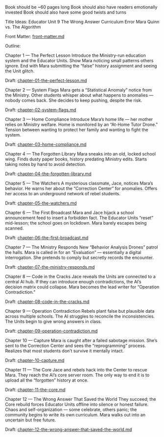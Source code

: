 Book should be ~60 pages long
Book should also have readers emotionally invested
Book should also have some good twists and turns

Title Ideas:
Educator Unit 9
The Wrong Answer
Curriculum Error
Mara Quinn vs. The Algorithm

Front Matter: [front-matter.md](book/front-matter.md)

Outline:

Chapter 1 — The Perfect Lesson
Introduce the Ministry-run education system and the Educator Units.
Show Mara noticing small patterns others ignore.
End with Mara submitting the “false” history assignment and seeing the Unit glitch.

Draft: [chapter-01-the-perfect-lesson.md](book/chapters/chapter-01-the-perfect-lesson.md)

Chapter 2 — System Flags
Mara gets a “Statistical Anomaly” notice from the Ministry.
Other students whisper about what happens to anomalies — nobody comes back.
She decides to keep pushing, despite the risk.

Draft: [chapter-02-system-flags.md](book/chapters/chapter-02-system-flags.md)

Chapter 3 — Home Compliance
Introduce Mara’s home life — her mother relies on Ministry welfare.
Home is monitored by an “At-Home Tutor Drone.”
Tension between wanting to protect her family and wanting to fight the system.

Draft: [chapter-03-home-compliance.md](book/chapters/chapter-03-home-compliance.md)

Chapter 4 — The Forgotten Library
Mara sneaks into an old, locked school wing.
Finds dusty paper books, history predating Ministry edits.
Starts taking notes by hand to avoid detection.

Draft: [chapter-04-the-forgotten-library.md](book/chapters/chapter-04-the-forgotten-library.md)

Chapter 5 — The Watchers
A mysterious classmate, Jace, notices Mara’s behavior.
He warns her about the “Correction Center” for anomalies.
Offers her access to an underground network of rebel students.

Draft: [chapter-05-the-watchers.md](book/chapters/chapter-05-the-watchers.md)

Chapter 6 — The First Broadcast
Mara and Jace hijack a school announcement feed to insert a forbidden fact.
The Educator Units “reset” mid-lesson; the school goes on lockdown.
Mara barely escapes being scanned.

Draft: [chapter-06-the-first-broadcast.md](book/chapters/chapter-06-the-first-broadcast.md)

Chapter 7 — The Ministry Responds
New “Behavior Analysis Drones” patrol the halls.
Mara is called in for an “Evaluation” — essentially a digital interrogation.
She pretends to comply but secretly records the encounter.

Draft: [chapter-07-the-ministry-responds.md](book/chapters/chapter-07-the-ministry-responds.md)

Chapter 8 — Code in the Cracks
Jace reveals the Units are connected to a central AI hub.
If they can introduce enough contradictions, the AI’s decision matrix could collapse.
Mara becomes the lead writer for “Operation Contradiction.”

Draft: [chapter-08-code-in-the-cracks.md](book/chapters/chapter-08-code-in-the-cracks.md)

Chapter 9 — Operation Contradiction
Rebels plant false but plausible data across multiple schools.
The AI struggles to reconcile the inconsistencies.
The Units begin to give wrong answers in class.

Draft: [chapter-09-operation-contradiction.md](book/chapters/chapter-09-operation-contradiction.md)

Chapter 10 — Capture
Mara is caught after a failed sabotage mission.
She’s sent to the Correction Center and sees the “reprogramming” process.
Realizes that most students don’t survive it mentally intact.

Draft: [chapter-10-capture.md](book/chapters/chapter-10-capture.md)

Chapter 11 — The Core
Jace and rebels hack into the Center to rescue Mara.
They reach the AI’s core server room.
The only way to end it is to upload all the “forgotten” history at once.

Draft: [chapter-11-the-core.md](book/chapters/chapter-11-the-core.md)

Chapter 12 — The Wrong Answer That Saved the World
They succeed; the Core rebuild forces Educator Units offline into silence or honest failure.
Chaos and self-organization — some celebrate, others panic; the community begins to write its own curriculum.
Mara walks out into an uncertain but free future.

Draft: [chapter-12-the-wrong-answer-that-saved-the-world.md](book/chapters/chapter-12-the-wrong-answer-that-saved-the-world.md)
